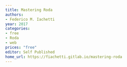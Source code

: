 ```yaml
---
title: Mastering Roda
authors:
- Federico M. Iachetti
year: 2017
categories:
- free
- Roda
- web
prices: "free"
editor: Self Published
home_url: https://fiachetti.gitlab.io/mastering-roda
---
```

